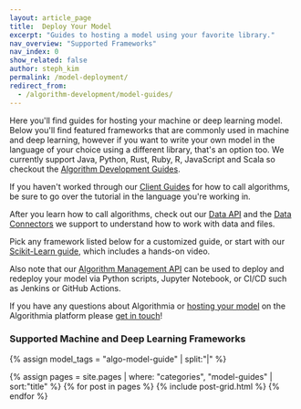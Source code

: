 ```yaml
---
layout: article_page
title:  Deploy Your Model
excerpt: "Guides to hosting a model using your favorite library."
nav_overview: "Supported Frameworks"
nav_index: 0
show_related: false
author: steph_kim
permalink: /model-deployment/
redirect_from:
  - /algorithm-development/model-guides/
---
```


Here you'll find guides for hosting your machine or deep learning model. Below you'll find featured frameworks that are commonly used in machine and deep learning, however if you want to write your own model in the language of your choice using a different library, that's an option too. We currently support Java, Python, Rust, Ruby, R, JavaScript and Scala so checkout the <a href="{{site.baseurl}}/algorithm-development/">Algorithm Development Guides</a>.

If you haven't worked through our <a href="{{site.baseurl}}/clients/">Client Guides</a> for how to call algorithms, be sure to go over the tutorial in the language you're working in.

After you learn how to call algorithms, check out our <a href="http://docs.algorithmia.com/">Data API</a> and the <a href="{{site.baseurl}}/data/">Data Connectors</a> we support to understand how to work with data and files.

Pick any framework listed below for a customized guide, or start with our <a href="{{site.baseurl}}/model-deployment/scikit/">Scikit-Learn guide</a>, which includes a hands-on video.

Also note that our [Algorithm Management API]({{site.baseurl}}/algorithm-development/algorithm-management-api) can be used to deploy and redeploy your model via Python scripts, Jupyter Notebook, or CI/CD such as Jenkins or GitHub Actions.

If you have any questions about Algorithmia or <a href="https://blog.algorithmia.com/how-we-hosted-our-model-as-a-microservice/">hosting your model</a> on the Algorithmia platform please <a href="mailto:support@algorithmia.com">get in touch</a>!

### Supported Machine and Deep Learning Frameworks
{% assign model_tags = "algo-model-guide" | split:"|" %}
<div class="row lang-tile-container">
  {% assign pages = site.pages | where: "categories", "model-guides" | sort:"title" %}
  {% for post in pages %}
		{% include post-grid.html %}
  {% endfor %}
</div>
